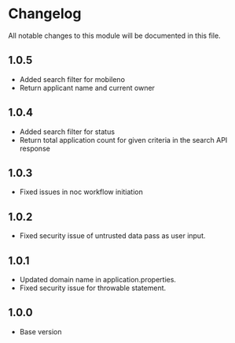 # Changelog
All notable changes to this module will be documented in this file.

## 1.0.5
- Added search filter for mobileno
- Return applicant name and current owner

## 1.0.4

- Added search filter for status
- Return total application count for given criteria in the search API response

## 1.0.3

- Fixed issues in noc workflow initiation

## 1.0.2

- Fixed security issue of untrusted data pass as user input.

## 1.0.1

- Updated domain name in application.properties.
- Fixed security issue for throwable statement.

## 1.0.0

- Base version
